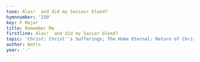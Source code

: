 ```yaml
---
tune: Alas!  and did my Saviour bleed?
hymnnumber: '150'
key: F Major
title: Remember Me
firstline: Alas!  and did my Savior bleed?
topic: 'Christ: Christ''s Sufferings; The Home Eternal: Return of Christ'
author: Watts
year: '-'
---
```


